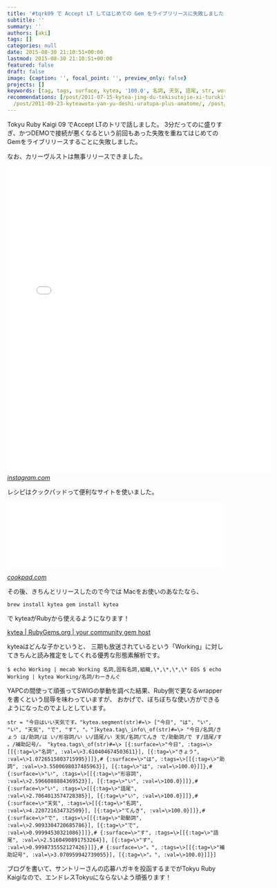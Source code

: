 ```yaml
---
title: '#tqrk09 で Accept LT してはじめての Gem をライブリリースに失敗しました'
subtitle: ''
summary: ''
authors: [aki]
tags: []
categories: null
date: 2015-08-30 21:10:51+00:00
lastmod: 2015-08-30 21:10:51+00:00
featured: false
draft: false
image: {caption: '', focal_point: '', preview_only: false}
projects: []
keywords: [tag, tags, surface, kytea, '100.0', 名詞, 天気, 語尾, str, working]
recommendations: [/post/2011-07-15-kytea-jing-du-tekisutojie-xi-turukituto-woruby-pythonkarashi-erumykyteawozuo-tutemita/,
  /post/2011-09-23-kyteawota-yan-yu-deshi-uratupa-plus-amatome/, /post/2011-07-18-sinatradekyteawoburauzakarashi-sukytea-sinatrazuo-tutemita/]
---
```

Tokyu Ruby Kaigi 09 でAccept LTのトリで話しました。 3分だってのに盛りすぎ、かつDEMOで接続が悪くなるという前回もあった失敗を重ねてはじめてのGemをライブリリースすることに失敗しました。

なお、カリーヴルストは無事リリースできました。

<iframe src="//instagram.com/p/68wonPAdwS/embed/" data-entry-image="http://instagram.com/p/68wonPAdwS/media/?size=l" width="612" height="710" frameborder="0" scrolling="no" allowtransparency="true"></iframe><cite class="hatena-citation"><a href="https://instagram.com/p/68wonPAdwS/">instagram.com</a></cite>

レシピはクックパッドって便利なサイトを使いました。

<iframe src="//hatenablog-parts.com/embed?url=http%3A%2F%2Fcookpad.com%2Frecipe%2F3131580" title="簡単★カリーヴルスト by エスビー食品" class="embed-card embed-webcard" scrolling="no" frameborder="0" style="display: block; width: 100%; height: 155px; max-width: 500px; margin: 10px 0px;"><a href="http://cookpad.com/recipe/3131580">簡単★カリーヴルスト by エスビー食品</a></iframe><cite class="hatena-citation"><a href="http://cookpad.com/recipe/3131580">cookpad.com</a></cite>

その後、きちんとリリースしたので今では Macをお使いのあなたなら、

    brew install kytea gem install kytea

で kyteaがRubyから使えるようになります！

[kytea | RubyGems.org | your community gem host](https://rubygems.org/gems/kytea)

kyteaはどんな子かというと、 三期も放送されているという「Working」に対してきちんと読み推定をしてくれる優秀な形態素解析です。

    $ echo Working | mecab Working 名詞,固有名詞,組織,\*,\*,\*,\* EOS $ echo Working | kytea Working/名詞/わーきんぐ

YAPCの間使って頑張ってSWIGの挙動を調べた結果、Ruby側で更なるwrapperを書くという屈辱を味わっていますが、 おかげで、ぼちぼちな使い方ができるようになったのでよしとしています。

    str = "今日はいい天気です。"kytea.segment(str)#=\> ["今日", "は", "い", "い", "天気", "で", "す", "。"]kytea.tag\_info\_of(str)#=\> "今日/名詞/きょう は/助詞/は い/形容詞/い い/語尾/い 天気/名詞/てんき で/助動詞/で す/語尾/す 。/補助記号/。 "kytea.tags\_of(str)#=\> [{:surface=\>"今日", :tags=\>[[{:tag=\>"名詞", :val=\>3.610404674503611}], [{:tag=\>"きょう", :val=\>1.0726515803715995}]]},# {:surface=\>"は", :tags=\>[[{:tag=\>"助詞", :val=\>3.5500698037485963}], [{:tag=\>"は", :val=\>100.0}]]},# {:surface=\>"い", :tags=\>[[{:tag=\>"形容詞", :val=\>2.5966088884369523}], [{:tag=\>"い", :val=\>100.0}]]},# {:surface=\>"い", :tags=\>[[{:tag=\>"語尾", :val=\>2.7064013574728385}], [{:tag=\>"い", :val=\>100.0}]]},# {:surface=\>"天気", :tags=\>[[{:tag=\>"名詞", :val=\>4.220721634732509}], [{:tag=\>"てんき", :val=\>100.0}]]},# {:surface=\>"で", :tags=\>[[{:tag=\>"助動詞", :val=\>2.9093304720685786}], [{:tag=\>"で", :val=\>0.99994530321086}]]},# {:surface=\>"す", :tags=\>[[{:tag=\>"語尾", :val=\>2.5160490891753264}], [{:tag=\>"す", :val=\>0.9998735552127426}]]},# {:surface=\>"。", :tags=\>[[{:tag=\>"補助記号", :val=\>3.070959942739055}], [{:tag=\>"。", :val=\>100.0}]]}]

ブログを書いて、サントリーさんの応募ハガキを投函するまでがTokyu Ruby Kaigiなので、エンドレスTokyuにならないよう頑張ります！


